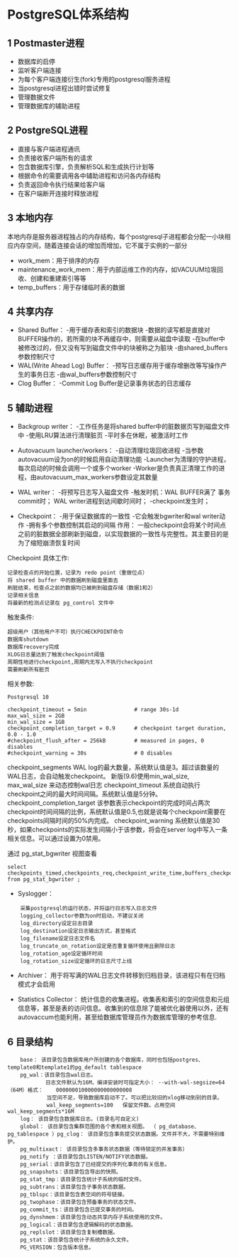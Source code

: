 # PostgreSQL体系结构

## 1 Postmaster进程
*   数据库的启停
*   监听客户端连接
*   为每个客户端连接衍生(fork)专用的postgresql服务进程
*   当postgresql进程出错时尝试修复
*   管理数据文件
*   管理数据库的辅助进程

## 2 PostgreSQL进程
*   直接与客户端进程通讯
*   负责接收客户端所有的请求
*   包含数据库引擎，负责解析SQL和生成执行计划等
*   根据命令的需要调用各中辅助进程和访问各内存结构
*   负责返回命令执行结果给客户端
*   在客户端断开连接时释放进程


## 3 本地内存
本地内存是服务器进程独占的内存结构，每个postgresql子进程都会分配一小块相应内存空间，随着连接会话的增加而增加，它不属于实例的一部分
*   work_mem：用于排序的内存
*   maintenance_work_mem：用于内部运维工作的内存，如VACUUM垃圾回收、创建和重建索引等等
*   temp_buffers：用于存储临时表的数据


## 4 共享内存
*   Shared Buffer：
    -用于缓存表和索引的数据块
    -数据的读写都是直接对BUFFER操作的，若所需的块不再缓存中，则需要从磁盘中读取
    -在buffer中被修改过的，但又没有写到磁盘文件中的块被称之为脏块
    -由shared_buffers参数控制尺寸
*   WAL(Write Ahead Log) Buffer：
    -预写日志缓存用于缓存增删改等写操作产生的事务日志
    -由wal_buffers参数控制尺寸
*   Clog Buffer：
    -Commit Log Buffer是记录事务状态的日志缓存

## 5 辅助进程
*   Backgroup writer：
    -工作任务是将shared buffer中的脏数据页写到磁盘文件中
    -使用LRU算法进行清理脏页
    -平时多在休眠，被激活时工作


*   Autovacuum launcher/workers：
    -自动清理垃圾回收进程
    -当参数autovacuum设为on的时候启用自动清理功能
    -Launcher为清理的守护进程，每次启动的时候会调用一个或多个worker
    -Worker是负责真正清理工作的进程，由autovacuum_max_workers参数设定其数量


*   WAL writer：
    -将预写日志写入磁盘文件
    -触发时机：WAL BUFFER满了
        事务commit时；
        WAL writer进程到达间歇时间时；
    -checkpoint发生时；


*   Checkpoint：
    -用于保证数据库的一致性
    -它会触发bgwriter和wal writer动作
    -拥有多个参数控制其启动的间隔
作用：
一般checkpoint会将某个时间点之前的脏数据全部刷新到磁盘，以实现数据的一致性与完整性。其主要目的是为了缩短崩溃恢复时间

Checkpoint 具体工作:
```
记录检查点的开始位置，记录为 redo point（重做位点）
将 shared buffer 中的数据刷到磁盘里面去
刷脏结束，检查点之前的数据均已被刷到磁盘存储（数据1和2）
记录相关信息
将最新的检测点记录在 pg_control 文件中
```

触发条件:
```
超级用户（其他用户不可）执行CHECKPOINT命令
数据库shutdown
数据库recovery完成
XLOG日志量达到了触发checkpoint阈值
周期性地进行checkpoint,周期内无写入不执行checkpoint
需要刷新所有脏页
```

相关参数:
```
Postgresql 10

checkpoint_timeout = 5min               # range 30s-1d
max_wal_size = 2GB
min_wal_size = 1GB
checkpoint_completion_target = 0.9      # checkpoint target duration, 0.0 - 1.0
#checkpoint_flush_after = 256kB         # measured in pages, 0 disables
#checkpoint_warning = 30s               # 0 disables
```
checkpoint_segments WAL log的最大数量，系统默认值是3。超过该数量的WAL日志，会自动触发checkpoint。 新版(9.6)使用min_wal_size, max_wal_size 来动态控制wal日志
checkpoint_timeout 系统自动执行checkpoint之间的最大时间间隔。系统默认值是5分钟。
checkpoint_completion_target 该参数表示checkpoint的完成时间占两次checkpoint时间间隔的比例，系统默认值是0.5,也就是说每个checkpoint需要在checkpoints间隔时间的50%内完成。
checkpoint_warning 系统默认值是30秒，如果checkpoints的实际发生间隔小于该参数，将会在server log中写入一条相关信息。可以通过设置为0禁用。

通过 pg_stat_bgwriter 视图查看
```
select checkpoints_timed,checkpoints_req,checkpoint_write_time,buffers_checkpoint,buffers_clean from pg_stat_bgwriter ;
```



*   Syslogger：
```
    采集postgresql的运行状态，并将运行日志写入日志文件
    logging_collector参数为on时启动，不建议关闭
    log_directory设定日志目录
    log_destination设定日志输出方式，甚至格式
    log_filename设定日志文件名
    log_truncate_on_rotation设定是否重复循环使用且删除日志
    log_rotation_age设定循环时间
    log_rotation_size设定循环的日志尺寸上线
```


*   Archiver：
    用于将写满的WAL日志文件转移到归档目录，该进程只有在归档模式才会启用

*   Statistics Collector：
    统计信息的收集进程。收集表和索引的空间信息和元组信息等，甚至是表的访问信息。收集到的信息除了能被优化器使用以外，还有autovaccum也能利用，甚至给数据库管理员作为数据库管理的参考信息.

## 6 目录结构
```
    base： 该目录包含数据库用户所创建的各个数据库，同时也包括postgres、template0和template1的pg_default tablespace
    pg_wal：该目录包含wal日志。
            日志文件默认为16M，编译安装时可指定大小： --with-wal-segsize=64（64M）格式：	000000010000000000000008
　　         当空间不足，导致数据库启动不了。可以把比较旧的xlog移动到别的目录。
　　         wal_keep_segments=100   保留文件数。占用空间wal_keep_segments*16M
    log： 该目录包含数据库日志。(目录名可自定义)
    global： 该目录包含集群范围的各个表和相关视图。 （ pg_database、 pg_tablespace ）pg_clog： 该目录包含事务提交状态数据。文件并不大，不需要特别维护。
    pg_multixact： 该目录包含多事务状态数据（等待锁定的并发事务）
    pg_notify ：该目录包含LISTEN/NOTIFY状态数据。
    pg_serial：该目录包含了已经提交的序列化事务的有关信息。
    pg_snapshots：该目录包含导出的快照。
    pg_stat_tmp：该目录包含统计子系统的临时文件。
    pg_subtrans：该目录包含子事务状态数据。
    pg_tblspc：该目录包含表空间的符号链接。
    pg_twophase：该目录包含预备事务的状态文件。
    pg_commit_ts：该目录包含已提交事务的时间。
    pg_dynshmem：该目录包含动态共享内存子系统使用的文件。
    pg_logical：该目录包含逻辑解码的状态数据。
    pg_replslot：该目录包含复制槽数据。
    pg_stat：该目录包含统计子系统的永久文件。
    PG_VERSION：包含版本信息。
```
